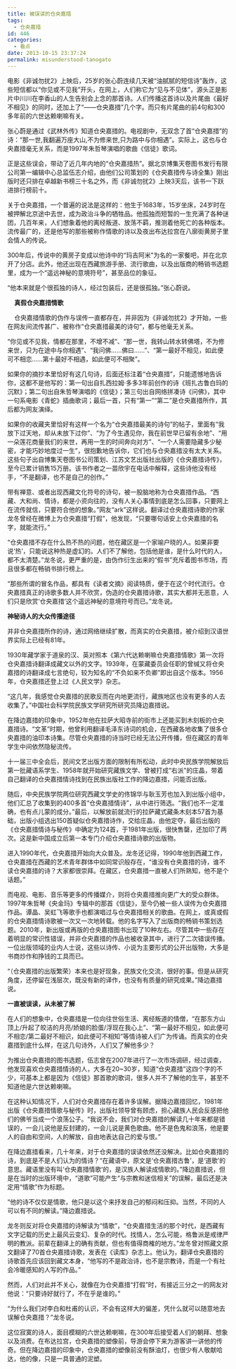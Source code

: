 ```yaml
---
title: 被误读的仓央嘉措
tags:
  - 仓央嘉措
id: 446
categories:
  - 看点
date: 2013-10-15 23:37:24
permalink: misunderstood-tanogato
---
```


电影《非诚勿扰2》上映后，25岁的张心蔚连续几天被“油腻腻的短信诗”轰炸，这些短信都以“你见或不见我”开头，在网上，人们称它为“见与不见体”，源头正是影片中川川在李香山的人生告别会上念的那首诗。人们传播这首诗以及片尾曲《最好不相见》的同时，还加上了“——仓央嘉措”几个字。而只有片尾曲的前4句和300多年前的六世达赖喇嘛有关。<!--more-->

张心蔚是通过《武林外传》知道仓央嘉措的。电视剧中，无双念了首“仓央嘉措”的诗：“那一世,我翻遍万座大山,不为修来世,只为路中与你相遇”。实际上，这也与仓央嘉措毫无关系，而是1997年朱哲琴演唱的歌曲《信徒》歌词。

正是这些误会，带动了近几年内地的“仓央嘉措热”。据北京博集天卷图书发行有限公司第一编辑中心总监伍志介绍，由他们公司策划的《仓央嘉措传与诗全集》刚出版时还只排在卓越新书榜三十名之外，而《非诚勿扰2》上映3天后，该书一下跃进排行榜前十。

关于仓央嘉措，一个普遍的说法是这样的：他生于1683年，15岁坐床，24岁时在被押解北京途中去世，成为政治斗争的牺牲品。他孤独而短暂的一生充满了各种谜团，几百年来，人们想象着他的离经叛道、放荡不羁，推测着他死亡的各种版本。流传最广的，还是他写的那些被称作情歌的诗以及夜出布达拉宫在八廓街黄房子里会情人的传说。

300年后，传说中的黄房子变成以他诗中的“玛吉阿米”为名的一家餐吧，并在北京开了分店。此外，他还出现在西藏旅游手册、流行歌曲，以及出版商的畅销书选题里，成为一个“遥远神秘的意境符号”，甚至品位的象征。

“他本来就是个很孤独的诗人，经过包装后，还是很孤独。”张心蔚说。

    **真假仓央嘉措情歌**

    仓央嘉措情歌的伪作与误传一直都存在，并非因为《非诚勿扰2》才开始，一些在网友间流传甚广、被称作“仓央嘉措最美的诗句”，都与他毫无关系。

“你见或不见我，情都在那里，不增不减”、“那一世，我转山转水转佛塔，不为修来世，只为在途中与你相遇”、“我问佛……佛曰……”、“第一最好不相见，如此便可不相恋……第十最好不相遇，如此便可不相聚”。

如果你的摘抄本里恰好有这几句诗，后面还标注着“仓央嘉措”，只能遗憾地告诉你，这都不是他写的：第一句出自扎西拉姆·多多3年前创作的诗《班扎古鲁白玛的沉默》；第二句出自朱哲琴演唱的《信徒》；第三句出自网络拼凑诗《问佛》，其中一句系电影《青蛇》插曲歌词；最后一首，只有“第一”“第二”是仓央嘉措所作，其后都为网友演绎。

如果你的收藏夹里恰好有这样一个名为“仓央嘉措最美的诗句”的帖子，里面有“我放下过天地，却从未放下过你”、“为了今生遇见你，我在前世早已留有余地”、“用一朵莲花商量我们的来世，再用一生的时间奔向对方”、“一个人需要隐藏多少秘密，才能巧妙地度过一生”，很抱歉地告诉你，它们也与仓央嘉措没有太大关系。这些句子出自博集天卷图书公司策划、江苏文艺出版社出版的《仓央嘉措诗传》，至今已累计销售15万册。该书作者之一苗欣宇在电话中解释，这些诗他没有经手，“不是翻译，也不是自己的创作。”

带有禅意、或者出现西藏文化符号的诗句，被一股脑地称为仓央嘉措作品。“西藏、大和尚、情诗，都是小资向往的，没有人关心事情到底是怎么回事，只要网上在流传就信，只要符合他的想象。”网友“ark”这样说。翻译过仓央嘉措诗歌的作家龙冬曾经在微博上为仓央嘉措“打假”，他发现，“只要哪句话安上仓央嘉措的名字，就能流行。”

“仓央嘉措不存在什么热不热的问题，他在藏区是一个家喻户晓的人。如果非要说‘热’，只能说这种热是虚幻的。人们不了解他，包括他是谁，是什么时代的人，都不太清楚。”龙冬说，更严重的是，由伪作衍生出来的“假书”充斥着图书市场，而且很多都在畅销书排行榜上。

“那些所谓的冒名作品，都具有《读者文摘》阅读特质，便于在这个时代流行。仓央嘉措真正的诗歌多数人并不欣赏，伪造的仓央嘉措诗歌，其实大都并无恶意，人们只是欣赏‘仓央嘉措’这个遥远神秘的意境符号而已。”龙冬说。

**神秘诗人的大众传播途径**

并非仓央嘉措所作的诗，通过网络继续扩散，而真实的仓央嘉措，被介绍到汉语世界实际上已经有81年。

1930年藏学家于道泉的汉、英对照本《第六代达赖喇嘛仓央嘉措情歌》第一次将仓央嘉措诗翻译成藏文以外的文字。1939年，在蒙藏委员会任职的曾缄又将仓央嘉措的诗翻译成七言绝句，较为知名的“不负如来不负卿”即出自这个版本。1956年，仓央嘉措还登上过《人民文学》杂志。

“这几年，我感觉仓央嘉措的民歌反而在内地更流行，藏族地区也没有更多的人去收集了。”中国社会科学院民族文学研究所研究员降边嘉措说。

在降边嘉措的印象中，1952年他在拉萨大昭寺前的街市上还能买到木刻板的仓央嘉措诗。“文革”时期，他曾利用翻译毛泽东诗词的机会，在西藏各地收集了很多仓央嘉措的油印本诗集。尽管仓央嘉措的诗当时已经无法公开传播，但在藏区的青年学生中间依然隐秘流传。

十一届三中全会后，民间文艺出版方面的限制有所松动，此时中央民族学院解放后第一批藏语系学生、1958年就开始研究藏族文学、曾被打成“右派”的庄晶，带着自己翻译的仓央嘉措情诗找到在民族出版社工作的降边嘉措，问能否出版。

随后，中央民族学院两位研究西藏文学史的佟锦华与耿玉芳也加入到出版小组中，他们汇总了收集到的400多首“仓央嘉措情诗”，从中进行筛选。“我们也不一定准确，也有点儿蒙的成分。”最后，以解放前就流行的拉萨藏式藏条木刻本57首为基础，出版小组选出150首疑似仓央嘉措诗作，交给庄晶，由他定夺，最后出版的《仓央嘉措情诗与秘传》中确定为124首，于1981年出版，很快售罄，还加印了两次。这是新中国成立后第一本专门介绍仓央嘉措诗歌的出版物。

进入1990年代，仓央嘉措开始向大众普及。龙冬还记得，1990年他到西藏工作，仓央嘉措在西藏的艺术青年群体中如同常识般存在，“谁没有仓央嘉措的诗，谁不读仓央嘉措的诗？大家都很崇拜。在藏区，仓央嘉措一直被人们所熟知，他不是个话题。”

而电视、电影、音乐等更多的传播媒介，则将仓央嘉措推向更广大的受众群体。1997年朱哲琴《央金玛》专辑中的那首《信徒》，至今仍被一些人误传为仓央嘉措作品。谭晶、吴虹飞等歌手也都演唱过与仓央嘉措相关的歌曲。在网上，或真或假的仓央嘉措情诗歌被一次又一次地转载。他的名字写入了出版商的畅销书策划选题。2010年，新出版或再版的仓央嘉措图书出现了10种左右。尽管其中一些存在着明显的常识性错误，并非仓央嘉措的作品也被收录其中，进行了二次错误传播。一位出版领域的业内人士说，这些以诗传、小说为主要形式的公开出版物，大多是书商炒作和挣钱的工具而已。

“（仓央嘉措的出版繁荣）本来也是好现象，民族文化交流，很好的事。但是从研究角度，还停留在浅层次，既没有新的译作，也没有有质量的研究成果。”降边嘉措说。

**一直被误读，从未被了解**

在人们的想象中，仓央嘉措是一位向往世俗生活、离经叛道的情僧，“在那东方山顶上/升起了皎洁的月亮/娇娘的脸蛋/浮现在我心上”、“第一最好不相见，如此便可不相恋/第二最好不相识，如此便可不相知”等情诗被人们广为传诵。而真实的仓央嘉措到底什么样，在这几句诗外，人们又了解他多少？

为推出仓央嘉措的图书选题，伍志曾在2007年进行了一次市场调研，经过调查，他发现喜欢仓央嘉措情诗的人，大多在20~30岁，知道“仓央嘉措”这四个字的不少，可基本上都是因为《信徒》那首歌的歌词，很多人并不了解他的生平，甚至不知道他是六世达赖喇嘛。

在这种认知情况下，人们对仓央嘉措存在着许多误解。据降边嘉措回忆，1981年出版《仓央嘉措情歌与秘传》时，出版社领导曾有顾虑，担心藏族人民会反感把他们的佛爷当成一个浪荡公子。“我说不会，我们对仓央嘉措的解读几十年来都是错误的，一会儿说他是反封建的，一会儿说是黄色歌曲。他不是色鬼和浪荡，他是要人的自由和空间，人的解放，自由地表达自己的爱与恨。”

在降边嘉措看来，几十年来，对于仓央嘉措的误读依然还没解决。比如仓央嘉措的诗，到底是不是人们认为的情诗？“在藏语中，原文是‘仓央嘉措古鲁’，是‘道歌’的意思。藏语里没有叫‘仓央嘉措情歌’的，是汉族人解读成情歌的。”降边嘉措说，但是在当时的出版环境中，“道歌”可能产生“与宗教和迷信相关”的误解，最后还是决定用“情歌”作为标题。

“他的诗不仅仅是情歌，他只是以这个来抒发自己的郁闷和压抑。当然，不同的人可以有不同的解读。”降边嘉措说。

龙冬则反对将仓央嘉措的诗解读为“情歌”，“仓央嘉措生活的那个时代，是西藏有文字记载的历史上最风云变幻、复杂的时代。找情人，怎么可能，格鲁派是戒律严明的教派。前辈在翻译上的确有贡献，但也有值得商榷的地方。”龙冬曾对照藏文原文翻译了70首仓央嘉措诗歌，发表在《读库》杂志上。他认为，翻译仓央嘉措的诗歌首先应该回到藏文本身，“他写的不是政治诗，也不是宗教诗，而是一个有社会冷暖感知的人写的作品。”

然而，人们对此并不关心，就像在为仓央嘉措“打假”时，有接近三分之一的网友对他说：“只要诗好就行了，不在乎是谁的。”

“为什么我们对李白和杜甫的认识，不会有这样大的偏差，凭什么就可以随意地去误解仓央嘉措？”龙冬说。

这位寂寞的诗人，面目模糊的六世达赖喇嘛，在300年后接受着人们的朝拜、想象以及消费。在布达拉宫，仓央嘉措的塑像前，导游会停下来为游客讲一讲他的传奇。但在降边嘉措的印象中，仓央嘉措的塑像前没有酥油灯，也很少有人敬献哈达，他的像，只是一具普通的泥塑。